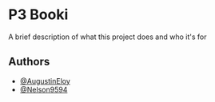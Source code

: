 
# P3 Booki

A brief description of what this project does and who it's for


## Authors

- [@AugustinEloy](https://www.github.com/AugustinEloy)
- [@Nelson9594](https://www.github.com/Nelson9594)

